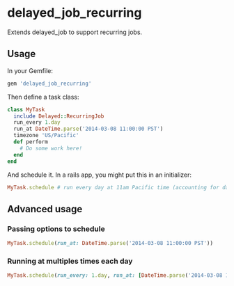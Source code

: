 # delayed\_job\_recurring

Extends delayed\_job to support recurring jobs.

## Usage

In your Gemfile:

```ruby
gem 'delayed_job_recurring'
```

Then define a task class:

```ruby
class MyTask
  include Delayed::RecurringJob
  run_every 1.day
  run_at DateTime.parse('2014-03-08 11:00:00 PST')
  timezone 'US/Pacific'
  def perform
    # Do some work here!
  end
end
```

And schedule it. In a rails app, you might put this in an initializer:

```ruby
MyTask.schedule # run every day at 11am Pacific time (accounting for daylight savings)
```

## Advanced usage

### Passing options to schedule

```ruby
MyTask.schedule(run_at: DateTime.parse('2014-03-08 11:00:00 PST'))
```

### Running at multiples times each day

```ruby
MyTask.schedule(run_every: 1.day, run_at: [DateTime.parse('2014-03-08 11:00:00 PST'), DateTime.parse('2014-03-08 18:00:00 PST')]
```

